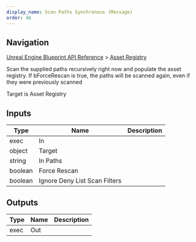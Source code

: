 ```yaml
---
display_name: Scan Paths Synchronous (Message)
order: 46
---
```

## Navigation

[Unreal Engine Blueprint API Reference](https://dev.epicgames.com/documentation/en-us/unreal-engine/BlueprintAPI) > [Asset Registry](https://dev.epicgames.com/documentation/en-us/unreal-engine/BlueprintAPI/AssetRegistry)

Scan the supplied paths recursively right now and populate the asset registry. If bForceRescan is true, the paths will be scanned again, even if they were previously scanned

Target is Asset Registry

## Inputs

| Type | Name | Description |
| --- | --- | --- |
| exec | In |  |
| object | Target |  |
| string | In Paths |  |
| boolean | Force Rescan |  |
| boolean | Ignore Deny List Scan Filters |  |

## Outputs

| Type | Name | Description |
| --- | --- | --- |
| exec | Out |  |
